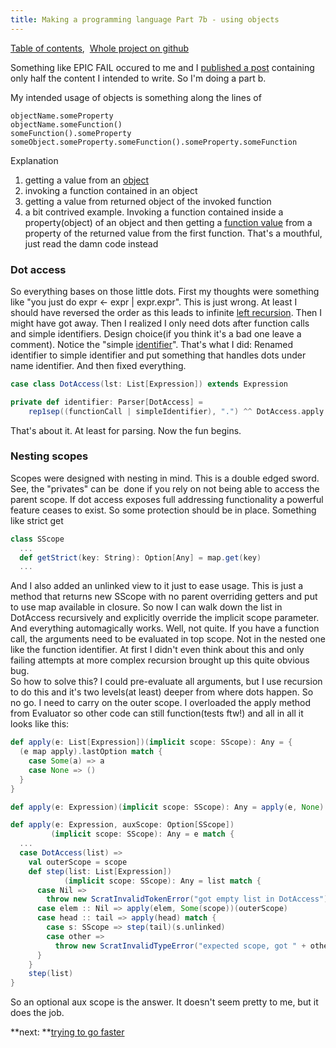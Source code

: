 ```yaml
---
title: Making a programming language Part 7b - using objects
---
```


[Table of contents](/posts/2012-08-29-creating-a-language-1.html), 
[Whole project on github](https://github.com/edofic/scrat-lang)

Something like EPIC FAIL occured to me and I [published a post](/posts/2012-08-29-creating-a-language-1.html)
containing only half the content I intended to write. So I'm doing a
part b.

My intended usage of objects is something along the lines of

    objectName.someProperty
    objectName.someFunction()
    someFunction().someProperty
    someObject.someProperty.someFunction().someProperty.someFunction

Explanation

1.  getting a value from an
    [object](http://en.wikipedia.org/wiki/Object_%28computer_science%29 "Object (computer science)")
2.  invoking a function contained in an object
3.  getting a value from returned object of the invoked function
4.  a bit contrived example. Invoking a function contained inside a
    property(object) of an object and then getting a [function
    value](http://en.wikipedia.org/wiki/Function_%28mathematics%29 "Function (mathematics)")
    from a property of the returned value from the first function.
    That's a mouthful, just read the damn code instead

### Dot access

So everything bases on those little dots. First my thoughts were
something like "you just do expr <- expr | expr.expr". This is just
wrong. At least I should have reversed the order as this leads to
infinite [left
recursion](http://en.wikipedia.org/wiki/Left_recursion "Left recursion").
Then I might have got away. Then I realized I only need dots after
function calls and simple identifiers. Design choice(if you think it's a
bad one leave a comment). Notice the "simple
[identifier](http://en.wikipedia.org/wiki/Identifier "Identifier")".
That's what I did: Renamed identifier to simple identifier and put
something that handles dots under name identifier. And then fixed
everything. 
```scala
case class DotAccess(lst: List[Expression]) extends Expression

private def identifier: Parser[DotAccess] =
    rep1sep((functionCall | simpleIdentifier), ".") ^^ DotAccess.apply
```

That's about it. At least for parsing. Now the fun begins.

### Nesting scopes

Scopes were designed with nesting in mind. This is a double edged sword.
See, the "privates" can be  done if you rely on not being able to access
the parent scope. If dot access exposes full addressing functionality a
powerful feature ceases to exist. So some protection should be in place.
Something like strict get
```scala
class SScope
  ...
  def getStrict(key: String): Option[Any] = map.get(key)
  ...
```

And I also added an unlinked view to it just to ease usage. This is just
a method that returns new SScope with no parent overriding getters and
put to use map available in closure.
So now I can walk down the list in DotAccess recursively and explicitly
override the implicit scope parameter. And everything automagically
works. Well, not quite. If you have a function call, the arguments need
to be evaluated in top scope. Not in the nested one like the function
identifier. At first I didn't even think about this and only failing
attempts at more complex recursion brought up this quite obvious bug.\
So how to solve this? I could pre-evaluate all arguments, but I use
recursion to do this and it's two levels(at least) deeper from where
dots happen. So no go. I need to carry on the outer scope. I overloaded
the apply method from Evaluator so other code can still function(tests
ftw!) and all in all it looks like this:
```scala
def apply(e: List[Expression])(implicit scope: SScope): Any = {
  (e map apply).lastOption match {
    case Some(a) => a
    case None => ()
  }
}

def apply(e: Expression)(implicit scope: SScope): Any = apply(e, None)(scope)

def apply(e: Expression, auxScope: Option[SScope])
         (implicit scope: SScope): Any = e match {
  ...
  case DotAccess(list) =>
    val outerScope = scope
    def step(list: List[Expression])
            (implicit scope: SScope): Any = list match {
      case Nil =>
        throw new ScratInvalidTokenError("got empty list in DotAccess")
      case elem :: Nil => apply(elem, Some(scope))(outerScope)
      case head :: tail => apply(head) match {
        case s: SScope => step(tail)(s.unlinked)
        case other =>
          throw new ScratInvalidTypeError("expected scope, got " + other)
      }
    }
    step(list)
}
```
So an optional aux scope is the answer. It doesn't seem pretty to me,
but it does the job. 


**next: **[trying to go faster](/posts/2012-09-29-creating-a-language-8.html)
